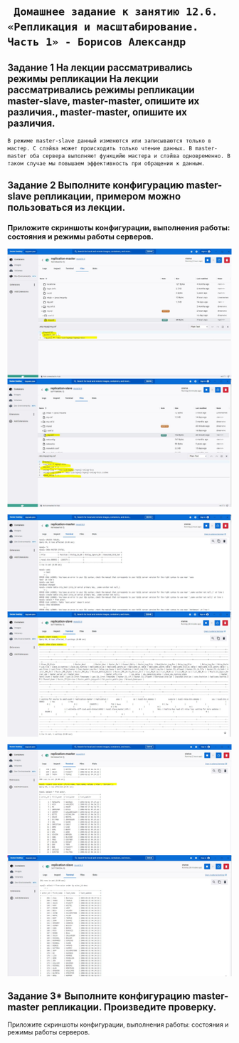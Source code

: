 # ` Домашнее задание к занятию 12.6. «Репликация и масштабирование. Часть 1» - Борисов Александр`

## Задание 1 На лекции рассматривались режимы репликации На лекции рассматривались режимы репликации master-slave, master-master, опишите их различия., master-master, опишите их различия.

`В режиме master-slave данный изменются или записываются только в мастер. С слэйва может происходить только чтение данных. В master-master оба сервера выполняют функцийю мастера и слэйва одновременно. В таком случае мы повышаем эффективность при обращении к данным.`


## Задание 2 Выполните конфигурацию master-slave репликации, примером можно пользоваться из лекции.
### Приложите скриншоты конфигурации, выполнения работы: состояния и режимы работы серверов.

![Настройка мастера](master_conf.JPG)
![Настройка слэйва](slave_conf.JPG)

![Статус мастера](master_status.JPG)
![Статус слэйва](slave_status.JPG)

![Внесли данные в мастер](master_nsert_data.JPG)
![Полусчили данные в слэйве](slave_data.JPG)


## Задание 3* Выполните конфигурацию master-master репликации. Произведите проверку.

Приложите скриншоты конфигурации, выполнения работы: состояния и режимы работы серверов.
